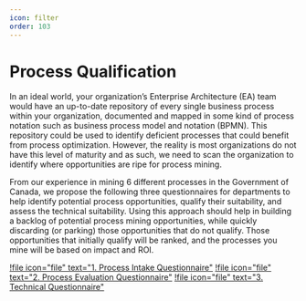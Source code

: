 ```yaml
---
icon: filter
order: 103
---
```

# Process Qualification 
In an ideal world, your organization’s Enterprise Architecture (EA) team would have an up-to-date repository of every single business process within your organization, documented and mapped in some kind of process notation such as business process model and notation (BPMN). This repository could be used to identify deficient processes that could benefit from process optimization. However, the reality is most organizations do not have this level of maturity and as such, we need to scan the organization to  identify where opportunities are ripe for process mining. 

From our experience in mining 6 different processes in the Government of Canada, we propose the following three questionnaires for departments to help identify potential process opportunities, qualify their suitability, and assess the technical suitability. Using this approach should help in building a backlog of potential process mining opportunities, while quickly discarding (or parking) those opportunities that do not qualify. Those opportunities that initially qualify will be ranked, and the processes you mine will be based on impact and ROI.  

[!file icon="file" text="1. Process Intake Questionnaire"](/framework/process-intake-questionnaire.docx)
[!file icon="file" text="2. Process Evaluation Questionnaire"](/framework/process-evaluation-questionnaire.docx)
[!file icon="file" text="3. Technical Questionnaire"](/framework/technical-questionnaire.docx)